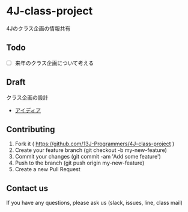
4J-class-project
================

4Jのクラス企画の情報共有


Todo
----

- [ ] 来年のクラス企画について考える

Draft
-----
クラス企画の設計

- [アイディア](https://github.com/13J-Programmers/4J-class-project/blob/master/ideas.md)


Contributing
------------

1. Fork it ( https://github.com/13J-Programmers/4J-class-project )
2. Create your feature branch (git checkout -b my-new-feature)
3. Commit your changes (git commit -am 'Add some feature')
4. Push to the branch (git push origin my-new-feature)
5. Create a new Pull Request

Contact us
----------

If you have any questions, please ask us (slack, issues, line, class mail)
